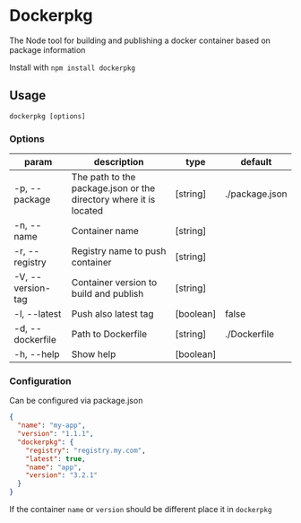 # Dockerpkg

The Node tool for building and publishing a docker container based on package information

Install with `npm install dockerpkg`

## Usage

`dockerpkg [options]`

### Options

| param             | description                                                       | type      | default        |
| ----------------- | ----------------------------------------------------------------- | --------- | -------------- |
| -p, --package     | The path to the package.json or the directory where it is located | [string]  | ./package.json |
| -n, --name        | Container name                                                    | [string]  |                |
| -r, --registry    | Registry name to push container                                   | [string]  |                |
| -V, --version-tag | Container version to build and publish                            | [string]  |                |
| -l, --latest      | Push also latest tag                                              | [boolean] | false          |
| -d, --dockerfile  | Path to Dockerfile                                                | [string]  | ./Dockerfile   |
| -h, --help        | Show help                                                         | [boolean] |                |

### Configuration

Can be configured via package.json

```json
{
  "name": "my-app",
  "version": "1.1.1",
  "dockerpkg": {
    "registry": "registry.my.com",
    "latest": true,
    "name": "app",
    "version": "3.2.1"
  }
}
```

If the container `name` or `version` should be different place it in `dockerpkg`
